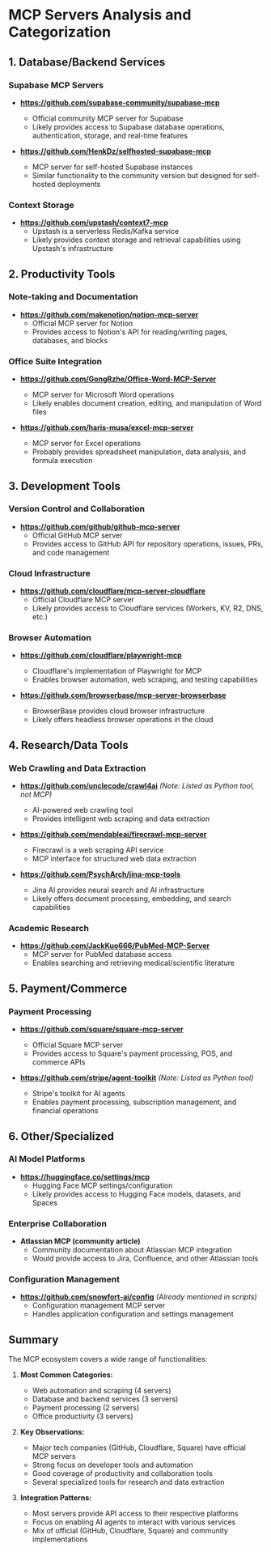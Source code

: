 # MCP Servers Analysis and Categorization

## 1. Database/Backend Services

### Supabase MCP Servers
- **https://github.com/supabase-community/supabase-mcp**
  - Official community MCP server for Supabase
  - Likely provides access to Supabase database operations, authentication, storage, and real-time features
  
- **https://github.com/HenkDz/selfhosted-supabase-mcp**
  - MCP server for self-hosted Supabase instances
  - Similar functionality to the community version but designed for self-hosted deployments

### Context Storage
- **https://github.com/upstash/context7-mcp**
  - Upstash is a serverless Redis/Kafka service
  - Likely provides context storage and retrieval capabilities using Upstash's infrastructure

## 2. Productivity Tools

### Note-taking and Documentation
- **https://github.com/makenotion/notion-mcp-server**
  - Official MCP server for Notion
  - Provides access to Notion's API for reading/writing pages, databases, and blocks

### Office Suite Integration
- **https://github.com/GongRzhe/Office-Word-MCP-Server**
  - MCP server for Microsoft Word operations
  - Likely enables document creation, editing, and manipulation of Word files

- **https://github.com/haris-musa/excel-mcp-server**
  - MCP server for Excel operations
  - Probably provides spreadsheet manipulation, data analysis, and formula execution

## 3. Development Tools

### Version Control and Collaboration
- **https://github.com/github/github-mcp-server**
  - Official GitHub MCP server
  - Provides access to GitHub API for repository operations, issues, PRs, and code management

### Cloud Infrastructure
- **https://github.com/cloudflare/mcp-server-cloudflare**
  - Official Cloudflare MCP server
  - Likely provides access to Cloudflare services (Workers, KV, R2, DNS, etc.)

### Browser Automation
- **https://github.com/cloudflare/playwright-mcp**
  - Cloudflare's implementation of Playwright for MCP
  - Enables browser automation, web scraping, and testing capabilities

- **https://github.com/browserbase/mcp-server-browserbase**
  - BrowserBase provides cloud browser infrastructure
  - Likely offers headless browser operations in the cloud

## 4. Research/Data Tools

### Web Crawling and Data Extraction
- **https://github.com/unclecode/crawl4ai** *(Note: Listed as Python tool, not MCP)*
  - AI-powered web crawling tool
  - Provides intelligent web scraping and data extraction

- **https://github.com/mendableai/firecrawl-mcp-server**
  - Firecrawl is a web scraping API service
  - MCP interface for structured web data extraction

- **https://github.com/PsychArch/jina-mcp-tools**
  - Jina AI provides neural search and AI infrastructure
  - Likely offers document processing, embedding, and search capabilities

### Academic Research
- **https://github.com/JackKuo666/PubMed-MCP-Server**
  - MCP server for PubMed database access
  - Enables searching and retrieving medical/scientific literature

## 5. Payment/Commerce

### Payment Processing
- **https://github.com/square/square-mcp-server**
  - Official Square MCP server
  - Provides access to Square's payment processing, POS, and commerce APIs

- **https://github.com/stripe/agent-toolkit** *(Note: Listed as Python tool)*
  - Stripe's toolkit for AI agents
  - Enables payment processing, subscription management, and financial operations

## 6. Other/Specialized

### AI Model Platforms
- **https://huggingface.co/settings/mcp**
  - Hugging Face MCP settings/configuration
  - Likely provides access to Hugging Face models, datasets, and Spaces

### Enterprise Collaboration
- **Atlassian MCP (community article)**
  - Community documentation about Atlassian MCP integration
  - Would provide access to Jira, Confluence, and other Atlassian tools

### Configuration Management
- **https://github.com/snowfort-ai/config** *(Already mentioned in scripts)*
  - Configuration management MCP server
  - Handles application configuration and settings management

## Summary

The MCP ecosystem covers a wide range of functionalities:

1. **Most Common Categories:**
   - Web automation and scraping (4 servers)
   - Database and backend services (3 servers)
   - Payment processing (2 servers)
   - Office productivity (3 servers)

2. **Key Observations:**
   - Major tech companies (GitHub, Cloudflare, Square) have official MCP servers
   - Strong focus on developer tools and automation
   - Good coverage of productivity and collaboration tools
   - Several specialized tools for research and data extraction

3. **Integration Patterns:**
   - Most servers provide API access to their respective platforms
   - Focus on enabling AI agents to interact with various services
   - Mix of official (GitHub, Cloudflare, Square) and community implementations